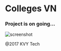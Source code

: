 # Colleges VN

### Project is on going...

![screenshot](https://user-images.githubusercontent.com/2282642/27004467-ad2bcf88-4e33-11e7-87c8-76227f234464.png)

@2017 KVY Tech
